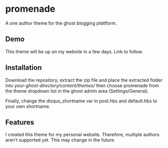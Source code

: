 # promenade
A one author theme for the ghost blogging plattform.

## Demo
This theme will be up on my website in a few days. Link to follow.

## Installation
Download the repository, extract the zip file and place the extracted folder into *your-ghost-directory/content/themes/*
then choose promenade from the theme dropdown list in the ghost admin area (Settings/General).

Finally, change the disqus_shortname var in post.hbs and default.hbs to your own shortname.

## Features
I created this theme for my personal website. Therefore, multiple authors aren't supported yet.
This may change in the future.
